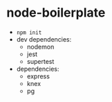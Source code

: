 # node-boilerplate

- `npm init`
- dev dependencies:
  - nodemon
  - jest
  - supertest
- dependencies:
  - express
  - knex
  - pg
